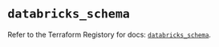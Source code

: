 # `databricks_schema`

Refer to the Terraform Registory for docs: [`databricks_schema`](https://registry.terraform.io/providers/databricks/databricks/1.22.0/docs/resources/schema).

